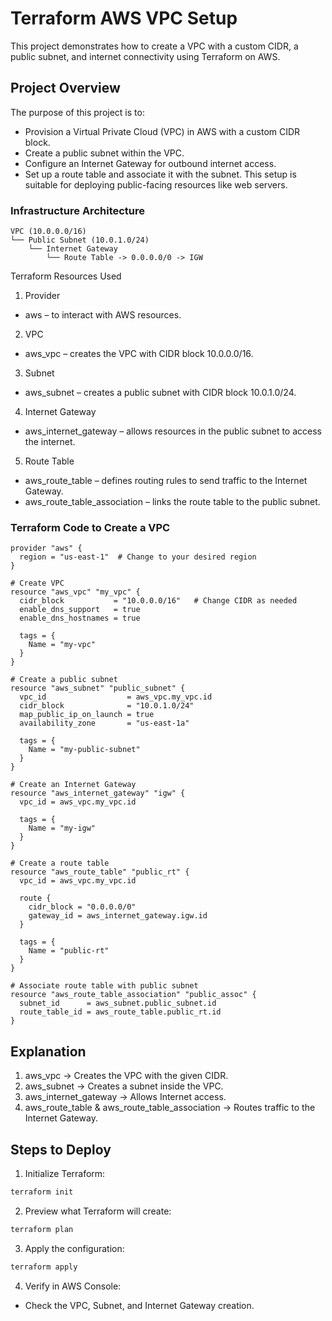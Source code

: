 # Terraform AWS VPC Setup
This project demonstrates how to create a VPC with a custom CIDR, a public subnet, and internet connectivity using Terraform on AWS.

## Project Overview
The purpose of this project is to:
 - Provision a Virtual Private Cloud (VPC) in AWS with a custom CIDR block.
 - Create a public subnet within the VPC.
 - Configure an Internet Gateway for outbound internet access.
 - Set up a route table and associate it with the subnet.
This setup is suitable for deploying public-facing resources like web servers.

### Infrastructure Architecture
```nginx
VPC (10.0.0.0/16)
└── Public Subnet (10.0.1.0/24)
    └── Internet Gateway
        └── Route Table -> 0.0.0.0/0 -> IGW
```
Terraform Resources Used

1. Provider
 - aws – to interact with AWS resources.
2. VPC
 - aws_vpc – creates the VPC with CIDR block 10.0.0.0/16.
3. Subnet
 - aws_subnet – creates a public subnet with CIDR block 10.0.1.0/24.
4. Internet Gateway
 - aws_internet_gateway – allows resources in the public subnet to access the internet.
5. Route Table
 - aws_route_table – defines routing rules to send traffic to the Internet Gateway.
 - aws_route_table_association – links the route table to the public subnet.

### Terraform Code to Create a VPC
```hcl
provider "aws" {
  region = "us-east-1"  # Change to your desired region
}

# Create VPC
resource "aws_vpc" "my_vpc" {
  cidr_block           = "10.0.0.0/16"   # Change CIDR as needed
  enable_dns_support   = true
  enable_dns_hostnames = true

  tags = {
    Name = "my-vpc"
  }
}

# Create a public subnet
resource "aws_subnet" "public_subnet" {
  vpc_id                  = aws_vpc.my_vpc.id
  cidr_block              = "10.0.1.0/24"
  map_public_ip_on_launch = true
  availability_zone       = "us-east-1a"

  tags = {
    Name = "my-public-subnet"
  }
}

# Create an Internet Gateway
resource "aws_internet_gateway" "igw" {
  vpc_id = aws_vpc.my_vpc.id

  tags = {
    Name = "my-igw"
  }
}

# Create a route table
resource "aws_route_table" "public_rt" {
  vpc_id = aws_vpc.my_vpc.id

  route {
    cidr_block = "0.0.0.0/0"
    gateway_id = aws_internet_gateway.igw.id
  }

  tags = {
    Name = "public-rt"
  }
}

# Associate route table with public subnet
resource "aws_route_table_association" "public_assoc" {
  subnet_id      = aws_subnet.public_subnet.id
  route_table_id = aws_route_table.public_rt.id
}
```

## Explanation

1. aws_vpc → Creates the VPC with the given CIDR.
2. aws_subnet → Creates a subnet inside the VPC.
3. aws_internet_gateway → Allows Internet access.
4. aws_route_table & aws_route_table_association → Routes traffic to the Internet Gateway.

## Steps to Deploy
1. Initialize Terraform:
```bash
terraform init
```
2. Preview what Terraform will create:
```bash
terraform plan
```
3. Apply the configuration:
```bash
terraform apply
```
4. Verify in AWS Console:
 - Check the VPC, Subnet, and Internet Gateway creation.
